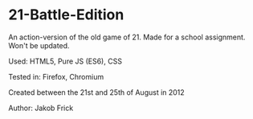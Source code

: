 # 21-Battle-Edition
An action-version of the old game of 21.
Made for a school assignment.
Won't be updated.

Used:
  HTML5,
  Pure JS (ES6),
  CSS

Tested in:
  Firefox,
  Chromium
  
Created between the 21st and 25th of August in 2012

Author: Jakob Frick
